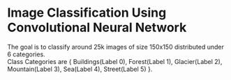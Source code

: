 # Image Classification Using Convolutional Neural Network

The goal is to classify around 25k images of size 150x150 distributed under 6 categories.  
Class Categories are { Buildings(Label 0), Forest(Label 1), Glacier(Label 2), Mountain(Label 3), Sea(Label 4), Street(Label 5) }.
